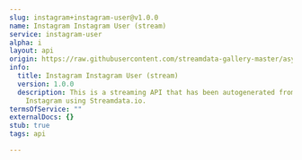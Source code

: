 ```yaml
---
slug: instagram+instagram-user@v1.0.0
name: Instagram Instagram User (stream)
service: instagram-user
alpha: i
layout: api
origin: https://raw.githubusercontent.com/streamdata-gallery-master/asyncapi/master/_listings/instagram/instagram-instagram-user-stream-async.md
info:
  title: Instagram Instagram User (stream)
  version: 1.0.0
  description: This is a streaming API that has been autogenerated from the
    Instagram using Streamdata.io.
termsOfService: ""
externalDocs: {}
stub: true
tags: api

---
```

